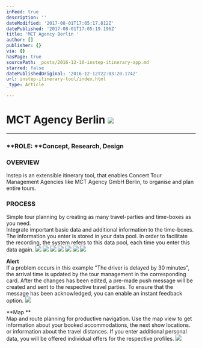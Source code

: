 ```yaml
---
inFeed: true
description: ''
dateModified: '2017-08-01T17:05:17.812Z'
datePublished: '2017-08-01T17:05:19.196Z'
title: 'MCT Agency Berlin '
author: []
publisher: {}
via: {}
hasPage: true
sourcePath: _posts/2016-12-10-instep-itinerary-app.md
starred: false
datePublishedOriginal: '2016-12-12T22:03:20.174Z'
url: instep-itinerary-tool/index.html
_type: Article

---
```

# MCT Agency Berlin ![](https://the-grid-user-content.s3-us-west-2.amazonaws.com/ce2beed3-5e8a-42e4-a2ea-1b00441d7085.jpg)

---

### **ROLE: **Concept, Research, Design

### **OVERVIEW**  
Instep is an extensible itinerary tool, that enables Concert Tour Management Agencies like MCT Agency GmbH Berlin, to organise and plan entire tours.

### **PROCESS**  
Simple tour planning by creating as many travel-parties and time-boxes as you need.  
Integrate important basic data and additional information to the time-boxes. The information you enter is stored in your data pool. In order to facilitate the recording, the system refers to this data pool, each time you enter this data again.
![](https://the-grid-user-content.s3-us-west-2.amazonaws.com/7a5883a7-f006-4b56-960b-cc34869451cc.jpg)
![](https://the-grid-user-content.s3-us-west-2.amazonaws.com/567a348d-c211-44e4-be03-9899ba4a974c.jpg)
![](https://the-grid-user-content.s3-us-west-2.amazonaws.com/45f8e735-7f17-4f95-a0cd-2f24c873590a.jpg)
![](https://the-grid-user-content.s3-us-west-2.amazonaws.com/4eee262d-1064-49d5-aba5-0ae8be521148.jpg)
![](https://the-grid-user-content.s3-us-west-2.amazonaws.com/1ed27cac-e3cc-41c4-b1ef-5b6bc2536e2f.jpg)
![](https://the-grid-user-content.s3-us-west-2.amazonaws.com/cdd98829-f1f0-4d89-81c1-143548136e5f.jpg)
![](https://the-grid-user-content.s3-us-west-2.amazonaws.com/6ef38dc9-710a-4f75-a750-a7307251efd1.gif)

**Alert**  
If a problem occurs in this example "The driver is delayed by 30 minutes", the arrival time is updated by the tour management in the corresponding card. After the changes has been edited, a pre-made push message will be created and sent to the respective travel parties. To ensure that the message has been acknowledged, you can enable an instant feedback option.
![](https://the-grid-user-content.s3-us-west-2.amazonaws.com/638d8397-40b7-4bc1-b7f0-8d191d6c57b6.gif)

**Map **  
Map and route planning for productive navigation. Use the map view to get information about your booked accommodations, the next show locations. or information about the travel distances. If you enter additional personal data, you will be offered individual offers for the respective profiles.
![](https://the-grid-user-content.s3-us-west-2.amazonaws.com/be8e993e-c6b8-4b7a-ab51-45d2ac1fd360.gif)